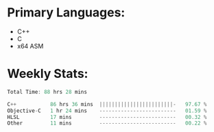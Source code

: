 # Primary Languages:
- C++
- C
- x64 ASM

# Weekly Stats:
<!--START_SECTION:waka-->

```C++
Total Time: 88 hrs 28 mins

C++           86 hrs 36 mins  ||||||||||||||||||||||||-   97.67 %
Objective-C   1 hr 24 mins    -------------------------   01.59 %
HLSL          17 mins         -------------------------   00.32 %
Other         11 mins         -------------------------   00.22 %
```

<!--END_SECTION:waka-->


